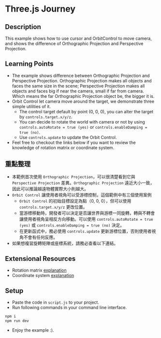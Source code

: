 # Three.js Journey

## Description

This example shows how to use cursor and OrbitControl to move camera, and shows the difference of Orthographic Projection and Perspective Projection.

## Learning Points

* The example shows difference between Orthographic Projection and Perspective Projection. Orthographic Projection makes all objects and faces the same size
in the scene; Perspective Projection makes all objects and faces big if near the camera, small if far from camera. Which means the far Orthographic Projection
object be, the bigger it is.
* Orbit Control let camera move around the target, we demonstrate three simple utilities of it.
    * The control target default by point (0, 0, 0), you can alter the target by `controls.target.x/y/z`.
    * You can decide to rotate the world with camera or not by using `controls.autoRotate = true (yes)` or `controls.enableDamping = true (no)`.
    * Use `controls.update` to update the Orbit Control.
* Feel free to checkout the links below if you want to review the knowledge of rotation matrix or coordinate system.

## 重點整理

* 本範例首次使用 `Orthographic Projection`，可以很清楚看到它與 `Perspective Projection` 差異。`Orthographic Projection` 遠近大小一致，因此可以推論越遠物體實際大小則越大。
* `Orbit Control` 讓使用者視角可以受游標控制，這個範例中有三個使用案例
    * `Orbit Control` 的初始目標設定為點（0, 0, 0），但可以使用 `controls.target.x/y/z` 更改位置。
    * 當游標移動時，開發者可以決定是否讓世界與游標一同旋轉，轉與不轉會讓使用者視角呈相反方向移動。可以使用 `controls.autoRotate = true (yes)` 或 
    `controls.enableDamping = true (no)` 決定。
    * 在更新函式中，務必使用 `controls.update` 更新游標位置，否則使用者視角不會有任何反應。
* 如果想複習旋轉矩陣或座標系統，請務必查看以下連結。

## Extensional Resources

* Rotation matrix [explanation](https://silverwind1982.pixnet.net/blog/post/165223625-%E6%97%8B%E8%BD%89%E7%9F%A9%E9%99%A3-%28rotation-matrix%29)
* Coordinate system [explanation](https://ithelp.ithome.com.tw/articles/10245073)

## Setup

* Paste the code in `script.js` to your project.
* Run following commands in your command line interface.

```bash
npm i
npm run dev
```

* Enjoy the example :).
